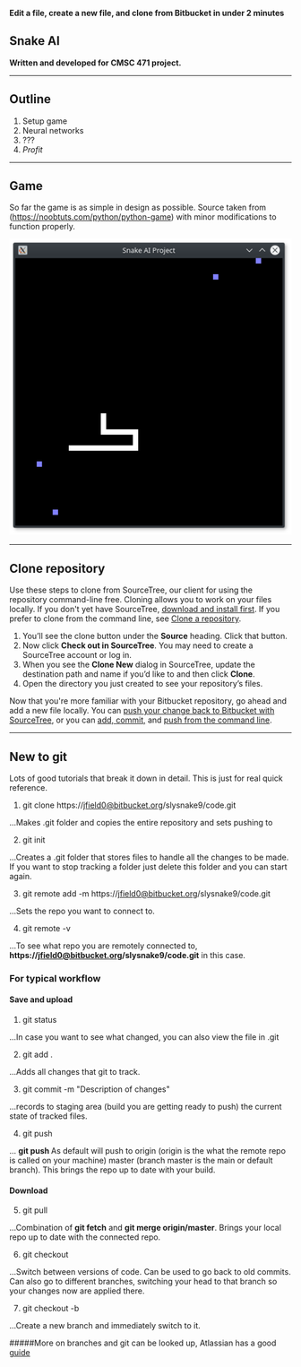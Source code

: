 **Edit a file, create a new file, and clone from Bitbucket in under 2 minutes**
## Snake AI

**Written and developed for CMSC 471 project.**

---

## Outline

1. Setup game
2. Neural networks
3. ???
4. *Profit*

---

## Game

So far the game is as simple in design as possible. Source taken from (https://noobtuts.com/python/python-game) with minor modifications to function properly.

![picture](ss1.png)

---

## Clone repository

Use these steps to clone from SourceTree, our client for using the repository command-line free. Cloning allows you to work on your files locally. If you don't yet have SourceTree, [download and install first](https://www.sourcetreeapp.com/). If you prefer to clone from the command line, see [Clone a repository](https://confluence.atlassian.com/x/4whODQ).

1. You’ll see the clone button under the **Source** heading. Click that button.
2. Now click **Check out in SourceTree**. You may need to create a SourceTree account or log in.
3. When you see the **Clone New** dialog in SourceTree, update the destination path and name if you’d like to and then click **Clone**.
4. Open the directory you just created to see your repository’s files.

Now that you're more familiar with your Bitbucket repository, go ahead and add a new file locally. You can [push your change back to Bitbucket with SourceTree](https://confluence.atlassian.com/x/iqyBMg), or you can [add, commit,](https://confluence.atlassian.com/x/8QhODQ) and [push from the command line](https://confluence.atlassian.com/x/NQ0zDQ).

---

## New to git

Lots of good tutorials that break it down in detail. This is just for real quick reference.

1. git clone https://jfield0@bitbucket.org/slysnake9/code.git

...Makes .git folder and copies the entire repository and sets pushing to

2. git init

...Creates a .git folder that stores files to handle all the changes to be made. If you want to stop tracking a folder just delete this folder and you can start again.

3. git remote add -m https://jfield0@bitbucket.org/slysnake9/code.git

...Sets the repo you want to connect to.

4. git remote -v

...To see what repo you are remotely connected to, **https://jfield0@bitbucket.org/slysnake9/code.git** in this case.

### For typical workflow
#### Save and upload
1. git status

...In case you want to see what changed, you can also view the file in .git

2. git add .

...Adds all changes that git to track.

3. git commit -m "Description of changes"

...records to staging area (build you are getting ready to push) the current state of tracked files.

4. git push

... **git push <remote> <branch>** As default will push to origin (origin is the what the remote repo is called on your machine) master (branch master is the main or default branch). This brings the repo up to date with your build.

#### Download

5. git pull

...Combination of **git fetch** and **git merge origin/master**. Brings your local repo up to date with the connected repo.

6. git checkout <branchname>

...Switch between versions of code. Can be used to go back to old commits. Can also go to different branches, switching your head to that branch so your changes now are applied there.

7. git checkout -b <new-branch>

...Create a new branch and immediately switch to it.

#####More on branches and git can be looked up, Atlassian has a good [guide](https://www.atlassian.com/git/tutorials/using-branches/git-checkout)
